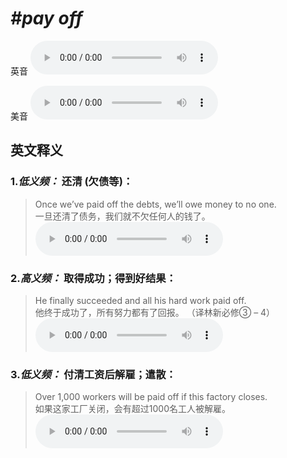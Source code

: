 # ***\#pay off*** 
英音
<audio src="./media/pay off1.aac" controls="controls"></audio>

美音
<audio src="./media/pay off2.aac" controls="controls"></audio>



  

英文释义
---
### 1.*低义频：* **还清 (欠债等)：**  

 > Once we’ve paid off the debts, we’ll owe money to no one.   
 > 一旦还清了债务，我们就不欠任何人的钱了。    
<audio src="./media/pay-10.aac" controls="controls"></audio>

### 2.*高义频：* **取得成功；得到好结果：**  

 > He finally succeeded and all his hard work paid off.  
 > 他终于成功了，所有努力都有了回报。  （译林新必修③ – 4）  
<audio src="./media/He finally succeeded and all his hard work paid off2_AAC.aac" controls="controls"></audio>

### 3.*低义频：* **付清工资后解雇；遣散：**  

 > Over 1,000 workers will be paid off if this factory closes.   
 > 如果这家工厂关闭，会有超过1000名工人被解雇。    
<audio src="./media/pay-Over 1,000 workers will be paid off.aac" controls="controls"></audio>


